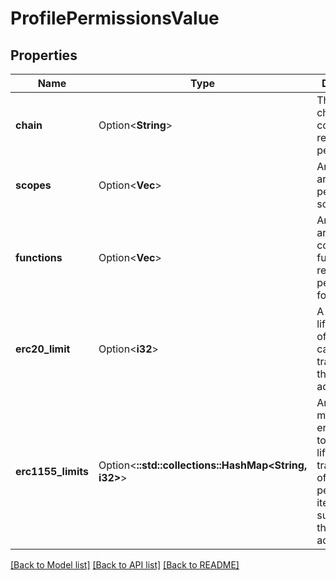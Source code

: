 # ProfilePermissionsValue

## Properties

Name | Type | Description | Notes
------------ | ------------- | ------------- | -------------
**chain** | Option<**String**> | The target chain for the contract and related permissions. | [optional]
**scopes** | Option<**Vec<String>**> | An optional array of valid permissioning scopes. | [optional]
**functions** | Option<**Vec<String>**> | An optional array of contract functions to request permission for. | [optional]
**erc20_limit** | Option<**i32**> | A maximum lifetime limit of erc20 that can be tranferred for this contract address. | [optional]
**erc1155_limits** | Option<**::std::collections::HashMap<String, i32>**> | An object mapping erc1155 ids to maximum lifetime transfer limits of each permitted item id supplied for this contract address. | [optional]

[[Back to Model list]](../README.md#documentation-for-models) [[Back to API list]](../README.md#documentation-for-api-endpoints) [[Back to README]](../README.md)


